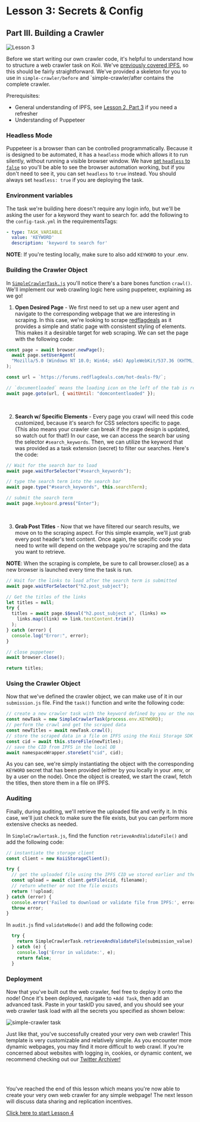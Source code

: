 # Lesson 3: Secrets & Config

## Part III. Building a Crawler

![Lesson 3](https://github.com/koii-network/ezsandbox/assets/66934242/5cc14e75-0c0a-4625-b809-dc12af7d49a1)

Before we start writing our own crawler code, it's helpful to understand how to structure a web crawler task on Koii. We've [previously covered IPFS](../Lesson%202/PartIII.md), so this should be fairly straightforward. We've provided a skeleton for you to use in `simple-crawler/before` and `simple-crawler/after contains the complete crawler.

Prerequisites:

- General understanding of IPFS, see [Lesson 2, Part 3](../Lesson%202/PartIII.md) if you need a refresher
- Understanding of Puppeteer

### Headless Mode

Puppeteer is a browser than can be controlled programmatically. Because it is designed to be automated, it has a `headless` mode which allows it to run silently, without running a visible browser window. We have [set `headless` to `false`](./simple-crawler/before/crawler/SimpleCrawlerTask.js#L22) so you'll be able to see the browser automation working, but if you don't need to see it, you can set `headless` to `true` instead. You should always set `headless: true` if you are deploying the task.

### Environment variables

The task we're building here doesn't require any login info, but we'll be asking the user for a keyword they want to search for. add the following to the `config-task.yml` in the requirementsTags:

```yaml
- type: TASK_VARIABLE
  value: 'KEYWORD'
  description: 'keyword to search for'
```

**NOTE**: If you're testing locally, make sure to also add `KEYWORD` to your .env.

### Building the Crawler Object

In [`SimpleCrawlerTask.js`](./simple-crawler/before/crawler/SimpleCrawlerTask.js) you'll notice there's a bare bones function `crawl()`. We'll implement our web crawling logic here using puppeteer, explaining as we go!

1. **Open Desired Page** - We first need to set up a new user agent and navigate to the corresponding webpage that we are interesting in scraping. In this case, we're looking to scrape [redflagdeals](https://forums.redflagdeals.com/hot-deals-f9/`) as it provides a simple and static page with consistent styling of elements. This makes it a desirable target for web scraping. We can set the page with the following code:

```javascript
const page = await browser.newPage();
  await page.setUserAgent(
  "Mozilla/5.0 (Windows NT 10.0; Win64; x64) AppleWebKit/537.36 (KHTML, like Gecko) Chrome/87.0.4280.88 Safari/537.36"
);

const url = `https://forums.redflagdeals.com/hot-deals-f9/`;

// `documentloaded` means the loading icon on the left of the tab is resolved
await page.goto(url, { waitUntil: "domcontentloaded" });
```

<br>

2. **Search w/ Specific Elements** - Every page you crawl will need this code customized, because it's search for CSS selectors specific to page. (This also means your crawler can break if the page design is updated, so watch out for that!) In our case, we can access the search bar using the selector `#search_keywords`. Then, we can utilize the keyword that was provided as a task extension (secret) to filter our searches. Here's the code:

```javascript
// Wait for the search bar to load
await page.waitForSelector("#search_keywords");

// type the search term into the search bar
await page.type("#search_keywords", this.searchTerm);

// submit the search term
await page.keyboard.press("Enter");
```

<br>

3. **Grab Post Titles** - Now that we have filtered our search results, we move on to the scraping aspect. For this simple example, we'll just grab every post header's text content. Once again, the specific code you need to write will depend on the webpage you're scraping and the data you want to retrieve.

**NOTE**: When the scraping is complete, be sure to call browser.close() as a new browser is launched every time the task is run.

```javascript
// Wait for the links to load after the search term is submitted
await page.waitForSelector("h2.post_subject");

// Get the titles of the links
let titles = null;
try {
  titles = await page.$$eval("h2.post_subject a", (links) =>
    links.map((link) => link.textContent.trim())
  );
} catch (error) {
  console.log("Error:", error);
}

// close puppeteer
await browser.close();

return titles;
```

### Using the Crawler Object

Now that we've defined the crawler object, we can make use of it in our `submission.js` file. Find the `task()` function and write the following code:

```javascript
// create a new crawler task with the keyword defined by you or the node user
const newTask = new SimpleCrawlerTask(process.env.KEYWORD);
// perform the crawl and get the scraped data
const newTitles = await newTask.crawl();
// store the scraped data in a file on IPFS using the Koii Storage SDK
const cid = await this.storeFile(newTitles);
// save the CID from IPFS in the local DB
await namespaceWrapper.storeSet("cid", cid);
```

As you can see, we're simply instantiating the object with the corresponding `KEYWORD` secret that has been provided (either by you locally in your .env, or by a user on the node). Once the object is created, we start the crawl, fetch the titles, then store them in a file on IPFS.

### Auditing

Finally, during auditing, we'll retrieve the uploaded file and verify it. In this case, we'll just check to make sure the file exists, but you can perform more extensive checks as needed.

In `SimpleCrawlertask.js`, find the function `retrieveAndValidateFile()` and add the following code:

```javascript
// instantiate the storage client
const client = new KoiiStorageClient();

try {
  // get the uploaded file using the IPFS CID we stored earlier and the filename (in this case, `dealsData.json`)
  const upload = await client.getFile(cid, filename);
  // return whether or not the file exists
  return !!upload;
} catch (error) {
  console.error('Failed to download or validate file from IPFS:', error);
  throw error;
}
```

In `audit.js` find `validateNode()` and add the following code:

```javascript
  try {
    return SimpleCrawlerTask.retrieveAndValidateFile(submission_value);
  } catch (e) {
    console.log('Error in validate:', e);
    return false;
  }
```

### Deployment

Now that you've built out the web crawler, feel free to deploy it onto the node! Once it's been deployed, navigate to `+Add Task`, then add an advanced task. Paste in your taskID you saved, and you should see your web crawler task load with all the secrets you specified as shown below:

![simple-crawler task](./imgs/simple-crawler.png)

Just like that, you've successfully created your very own web crawler! This template is very customizable and relatively simple. As you encounter more dynamic webpages, you may find it more difficult to web crawl. If you're concerned about websites with logging in, cookies, or dynamic content, we recommend checking out our [Twitter Archiver!](https://github.com/koii-network/task-X)

<br>
<br>

You've reached the end of this lesson which means you're now able to create your very own web crawler for any simple webpage! The next lesson will discuss data sharing and replication incentives.

[Click here to start Lesson 4](../Lesson%204//README.md)
